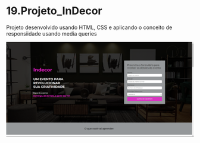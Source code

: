 # 19.Projeto_InDecor

Projeto desenvolvido usando HTML, CSS e aplicando o conceito de responsiidade usando media queries

<img src="img/tela.png">
